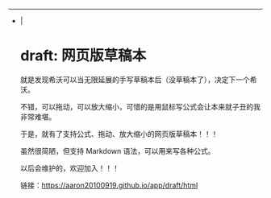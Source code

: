 ---
- |
    # draft: 网页版草稿本

    就是发现希沃可以当无限延展的手写草稿本后（没草稿本了），决定下一个希沃。

    不错，可以拖动，可以放大缩小，可惜的是用鼠标写公式会让本来就子丑的我非常难堪。

    于是，就有了支持公式、拖动、放大缩小的网页版草稿本！！！

    虽然很简陋，但支持 Markdown 语法，可以用来写各种公式。

    以后会维护的，欢迎加入！！！

    链接：<https://aaron20100919.github.io/app/draft/html>